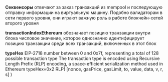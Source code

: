 


**Секвенсоры** отвечают за заказ транзакций из mempool 
и последующую отправку информации на виртуальную машину. 
Подобно валидаторам в сети первого уровня, они играют важную роль в работе блокчейн-сетей второго уровня

**transactionIndexEthereum** обозначает позицию транзакции внутри блока
числовое значение, которое однозначно идентифицирует позицию транзакции среди всех транзакций, включенных в этот блок

**typeHex**
EIP-2718
number between 0 and 0x7f, representing a total of 128 possible transaction type
The transaction type is encoded using Recursive Length Prefix (RLP) encoding, 
a space-efficient serialization method used in Ethereum
typeHex=0x2
RLP( [nonce, gasPrice, gasLimit, to, value, data, v, r, s] )

